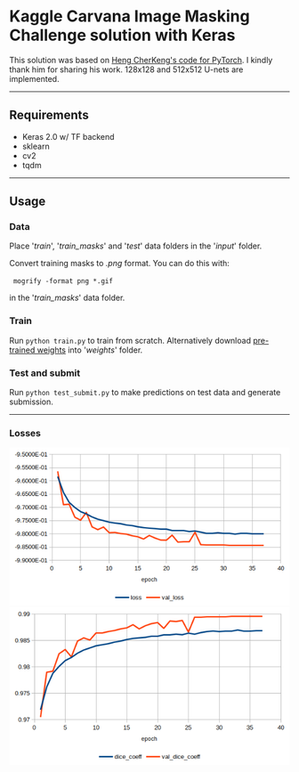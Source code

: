 # Kaggle Carvana Image Masking Challenge solution with Keras
This solution was based on [Heng CherKeng's code for PyTorch](https://www.kaggle.com/c/carvana-image-masking-challenge/discussion/37208). I kindly thank him for sharing his work. 128x128 and 512x512 U-nets are implemented.

---

## Requirements
* Keras 2.0 w/ TF backend
* sklearn
* cv2
* tqdm

---

## Usage

### Data
Place '*train*', '*train_masks*' and '*test*' data folders in the '*input*' folder.

Convert training masks to *.png* format. You can do this with: 

` mogrify -format png *.gif` 

in the '*train_masks*' data folder.

### Train
Run `python train.py` to train from scratch. Alternatively download [pre-trained weights](https://www.dropbox.com/s/7k2f734hxggyitb/best_weights.hdf5?dl=0) into '*weights*' folder.

### Test and submit
Run `python test_submit.py` to make predictions on test data and generate submission.

---

### Losses
![BCE_loss](loss.png)
![dice_loss](dice_loss.png)
